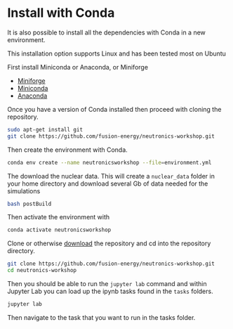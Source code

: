 # Install with Conda

It is also possible to install all the dependencies with Conda in a new environment.

This installation option supports Linux and has been tested most on Ubuntu

First install Miniconda or Anaconda, or Miniforge

- [Miniforge](https://github.com/conda-forge/miniforge) 
- [Miniconda](https://docs.conda.io/en/latest/miniconda.html)
- [Anaconda](https://www.anaconda.com)

Once you have a version of Conda installed then proceed with cloning the repository.

```bash
sudo apt-get install git
git clone https://github.com/fusion-energy/neutronics-workshop.git
```

Then create the environment with Conda.

```bash
conda env create --name neutronicsworkshop --file=environment.yml
```

The download the nuclear data. This will create a ```nuclear_data``` folder in your home directory and download several Gb of data needed for the simulations
```bash
bash postBuild
```

Then activate the environment with  
```bash
conda activate neutronicsworkshop
```

Clone or otherwise [download](https://github.com/fusion-energy/neutronics-workshop/archive/refs/heads/main.zip) the repository and cd into the repository directory.

```bash
git clone https://github.com/fusion-energy/neutronics-workshop.git
cd neutronics-workshop
```

Then you should be able to run the ```jupyter lab``` command and within Jupyter Lab you can load up the ipynb tasks found in the ```tasks``` folders.

```bash
jupyter lab
```

Then navigate to the task that you want to run in the tasks folder.
